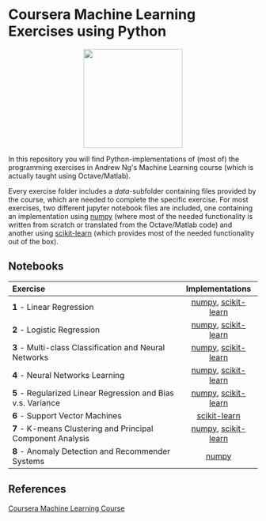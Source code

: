 # Coursera Machine Learning Exercises using Python

<p align="center"><img src="https://coursera.s3.amazonaws.com/topics/ml/large-icon.png" width="200"/></p>

In this repository you will find Python-implementations of (most of) the programming exercises in Andrew Ng's Machine Learning course 
(which is actually taught using Octave/Matlab). 

Every exercise folder includes a *data*-subfolder containing files provided by the course, which are
needed to complete the specific exercise.
For most exercises, two different jupyter notebook files are included, one containing an implementation using [numpy](https://numpy.org/) 
(where most of the needed functionality is written from scratch or translated from the Octave/Matlab code) and another using [scikit-learn](https://scikit-learn.org) 
(which provides most of the needed functionality out of the box).

## Notebooks
| Exercise       | Implementations  |
| :------------- |:-------------:|
| __1__ - Linear Regression | [numpy](https://nbviewer.jupyter.org/github/mfl28/CourseraMachineLearning/blob/master/exercises/ex1/Linear_Regression_Numpy.ipynb), [scikit-learn](https://nbviewer.jupyter.org/github/mfl28/CourseraMachineLearning/blob/master/exercises/ex1/Linear_Regression_Using_Scikit_Learn.ipynb) |
| __2__ - Logistic Regression | [numpy](https://nbviewer.jupyter.org/github/mfl28/CourseraMachineLearning/blob/master/exercises/ex2/Logistic_Regression_Numpy.ipynb), [scikit-learn](https://nbviewer.jupyter.org/github/mfl28/CourseraMachineLearning/blob/master/exercises/ex2/Logistic_Regression_Using_Scikit_Learn.ipynb) |  
| __3__ - Multi-class Classification and Neural Networks | [numpy](https://nbviewer.jupyter.org/github/mfl28/CourseraMachineLearning/blob/master/exercises/ex3/Mult-class_Classification_and_Neural_Networks_Numpy.ipynb), [scikit-learn](https://nbviewer.jupyter.org/github/mfl28/CourseraMachineLearning/blob/master/exercises/ex3/Mult-class_Classification_and_Neural_Networks_Using_Scikit_Learn.ipynb)|
| __4__ - Neural Networks Learning | [numpy](https://nbviewer.jupyter.org/github/mfl28/CourseraMachineLearning/blob/master/exercises/ex4/Neural_Networks_Learning_Numpy.ipynb), [scikit-learn](https://nbviewer.jupyter.org/github/mfl28/CourseraMachineLearning/blob/master/exercises/ex4/Neural_Networks_Learning_Using_Scikit_Learn.ipynb) |
| __5__ - Regularized Linear Regression and Bias v.s. Variance | [numpy](https://nbviewer.jupyter.org/github/mfl28/CourseraMachineLearning/blob/master/exercises/ex5/Regularized_Linear_Regression_and_Bias_vs_Variance.ipynb), [scikit-learn](https://nbviewer.jupyter.org/github/mfl28/CourseraMachineLearning/blob/master/exercises/ex5/Regularized_Linear_Regression_and_Bias_vs_Variance_Using_Scikit_Learn.ipynb) |
| __6__ - Support Vector Machines | [scikit-learn](https://nbviewer.jupyter.org/github/mfl28/CourseraMachineLearning/blob/master/exercises/ex6/Support_Vector_Machines.ipynb) |
| __7__ - K-means Clustering and Principal Component Analysis | [numpy](https://nbviewer.jupyter.org/github/mfl28/CourseraMachineLearning/blob/master/exercises/ex7/K-Means_Clustering_and_Principal_Component_Analysis.ipynb), [scikit-learn](https://nbviewer.jupyter.org/github/mfl28/CourseraMachineLearning/blob/master/exercises/ex7/K-Means_Clustering_and_Principal_Component_Analysis_Using_Scikit_Learn.ipynb) |
| __8__ - Anomaly Detection and Recommender Systems | [numpy](https://nbviewer.jupyter.org/github/mfl28/CourseraMachineLearning/blob/master/exercises/ex8/Anomaly_Detection_and_Recommender_Systems.ipynb) |

## References
[Coursera Machine Learning Course](https://www.coursera.org/learn/machine-learning/home/welcome)

